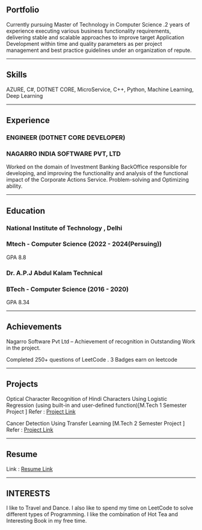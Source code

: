## Portfolio

Currently pursuing Master of Technology in Computer Science .2 years of experience executing various business functionality requirements, delivering stable and scalable approaches to improve target Application Development within time and quality parameters as per project management and best practice guidelines under an organization of repute.

---

## Skills

<p align='left'>
   AZURE,
   C#,
   DOTNET CORE,
   MicroService,
   C++,
   Python,
   Machine Learning,
   Deep Learning
</p>

---

## Experience

### **ENGINEER (DOTNET CORE DEVELOPER)**

### NAGARRO INDIA SOFTWARE PVT, LTD
Worked on the domain of Investment Banking BackOffice responsible for developing, and improving the functionality and analysis of the functional impact of the Corporate Actions Service. Problem-solving and Optimizing ability.

---

## Education

### **National Institute of Technology , Delhi**
### Mtech - Computer Science (2022 - 2024(Persuing))
GPA 8.8

### **Dr. A.P.J Abdul Kalam Technical**
### BTech - Computer Science (2016 - 2020)
GPA 8.34

---

## Achievements
Nagarro Software Pvt Ltd –
   Achievement of recognition in
   Outstanding Work in the project.

Completed 250+ questions of LeetCode . 3 Badges earn on leetcode

---

## Projects
Optical Character Recognition of Hindi Characters Using Logistic Regression (using built-in and user-defined function)[M.Tech 1 Semester Project ]
Refer : <a href="https://github.com/bansal-hardik/Python-Project">Project Link </a>

Cancer Detection Using Transfer Learning [M.Tech 2 Semester Project ]
Refer : <a href="https://github.com/bansal-hardik/Python-Project">Project Link </a>

---

## Resume
Link : <a href="https://drive.google.com/file/d/1oD7McPPIo_ITI98Azb_Scn8CkAn0WxUl/view">Resume Link </a>

---

## INTERESTS
I like to Travel and Dance. I also like to spend my time on LeetCode to solve different types of Programming. I like the combination of Hot Tea and Interesting Book in my free time.
